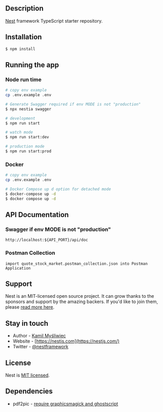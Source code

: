 ## Description

[Nest](https://github.com/nestjs/nest) framework TypeScript starter repository.

## Installation

```bash
$ npm install
```

## Running the app

### Node run time

```bash
# copy env example 
cp .env.example .env

# Generate Swagger required if env MODE is not "production" 
$ npx nestia swagger

# development
$ npm run start

# watch mode
$ npm run start:dev

# production mode
$ npm run start:prod
```

### Docker

```bash
# copy env example 
cp .env.example .env

# Docker Compose up d option for detached mode
$ docker-compose up -d 
$ docker compose up -d 

```

## API Documentation

### Swagger if env MODE is not "production"
``````
http://localhost:${API_PORT}/api/doc
``````

### Postman Collection
``````
import quote_stock_market.postman_collection.json into Postman Application 
``````

## Support

Nest is an MIT-licensed open source project. It can grow thanks to the sponsors and support by the amazing backers. If you'd like to join them, please [read more here](https://docs.nestjs.com/support).

## Stay in touch

- Author - [Kamil Myśliwiec](https://kamilmysliwiec.com)
- Website - [https://nestjs.com](https://nestjs.com/)
- Twitter - [@nestframework](https://twitter.com/nestframework)

## License

Nest is [MIT licensed](LICENSE).

## Dependencies
- pdf2pic - [require graphicsmagick and ghostscript](https://www.npmjs.com/package/pdf2pic#)
